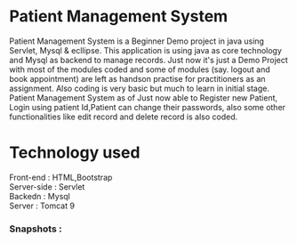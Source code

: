 <h1> Patient Management System</h1>
Patient Management System is a Beginner Demo project in java using Servlet, Mysql & ecllipse. This application is using java as core technology and Mysql as backend to manage records. Just now it's just  a Demo Project with most of the modules coded and some of modules (say. logout and book appointment) are left as handson practise for practitioners as an assignment. Also coding is very basic but much to learn in initial stage.
Patient Management System as of Just now able to Register new Patient, Login using patient Id,Patient can change their passwords, also  some other functionalities like edit record and delete record is also coded. 


<h1> Technology used </h1>
Front-end : HTML,Bootstrap <br>
Server-side : Servlet <br>
Backedn : Mysql <br>
Server : Tomcat 9 <br>

<h3> Snapshots :</h3>
<img src="ssssss" alt="" width="500" height="500/>
